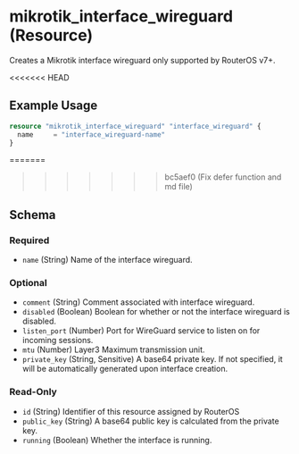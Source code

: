 # mikrotik_interface_wireguard (Resource)
Creates a Mikrotik interface wireguard only supported by RouterOS v7+.

<<<<<<< HEAD
## Example Usage
```terraform
resource "mikrotik_interface_wireguard" "interface_wireguard" {
  name     = "interface_wireguard-name"
}
```
=======

>>>>>>> bc5aef0 (Fix defer function and md file)

<!-- schema generated by tfplugindocs -->
## Schema

### Required

- `name` (String) Name of the interface wireguard.

### Optional

- `comment` (String) Comment associated with interface wireguard.
- `disabled` (Boolean) Boolean for whether or not the interface wireguard is disabled.
- `listen_port` (Number) Port for WireGuard service to listen on for incoming sessions.
- `mtu` (Number) Layer3 Maximum transmission unit.
- `private_key` (String, Sensitive) A base64 private key. If not specified, it will be automatically generated upon interface creation.

### Read-Only

- `id` (String) Identifier of this resource assigned by RouterOS
- `public_key` (String) A base64 public key is calculated from the private key.
- `running` (Boolean) Whether the interface is running.


